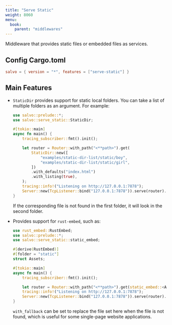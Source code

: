 ```yaml
---
title: "Serve Static"
weight: 8060
menu:
  book:
    parent: "middlewares"
---
```


Middleware that provides static files or embedded files as services.

## Config Cargo.toml

```toml
salvo = { version = "*", features = ["serve-static"] }
```

## Main Features

* `StaticDir` provides support for static local folders. You can take a list of multiple folders as an argument. For example:

    ```rust
    use salvo::prelude::*;
    use salvo::serve_static::StaticDir;

    #[tokio::main]
    async fn main() {
        tracing_subscriber::fmt().init();

        let router = Router::with_path("<**path>").get(
            StaticDir::new([
                "examples/static-dir-list/static/boy",
                "examples/static-dir-list/static/girl",
            ])
            .with_defaults("index.html")
            .with_listing(true),
        );
        tracing::info!("Listening on http://127.0.0.1:7878");
        Server::new(TcpListener::bind("127.0.0.1:7878")).serve(router).await;
    }
    ```
    If the corresponding file is not found in the first folder, it will look in the second folder.

* Provides support for `rust-embed`, such as:
    ```rust
    use rust_embed::RustEmbed;
    use salvo::prelude::*;
    use salvo::serve_static::static_embed;

    #[derive(RustEmbed)]
    #[folder = "static"]
    struct Assets;

    #[tokio::main]
    async fn main() {
        tracing_subscriber::fmt().init();

        let router = Router::with_path("<**path>").get(static_embed::<Assets>().with_fallback("index.html"));
        tracing::info!("Listening on http://127.0.0.1:7878");
        Server::new(TcpListener::bind("127.0.0.1:7878")).serve(router).await;
    }
    ```

    `with_fallback` can be set to replace the file set here when the file is not found, which is useful for some single-page website applications.